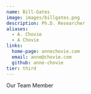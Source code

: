 ```yaml
---
name: Bill-Gates
image: images/billgates.png
description: Ph.D. Researcher
aliases:
  - A. Chovie
  - A Chovie
links:
  home-page: annechovie.com
  email: anne@chovie.com
  github: anne-chovie
tier: third
---
```


Our Team Member